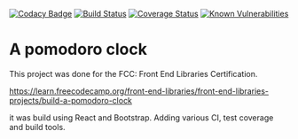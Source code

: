 [![Codacy Badge](https://api.codacy.com/project/badge/Grade/2dce84c1206d4b7da6a0f7c79f38e520)](https://app.codacy.com/app/mkeeneth/pomodoro-clock-react?utm_source=github.com&utm_medium=referral&utm_content=mkeeneth/pomodoro-clock-react&utm_campaign=Badge_Grade_Dashboard) [![Build Status](https://travis-ci.org/mkeeneth/pomodoro-clock-react.svg?branch=master)](https://travis-ci.org/mkeeneth/pomodoro-clock-react) [![Coverage Status](https://coveralls.io/repos/github/mkeeneth/pomodoro-clock-react/badge.svg?branch=master)](https://coveralls.io/github/mkeeneth/pomodoro-clock-react?branch=master) [![Known Vulnerabilities](https://snyk.io/test/github/mkeeneth/pomodoro-clock-react/badge.svg)](https://snyk.io/test/github/mkeeneth/pomodoro-clock-react)

# A pomodoro clock

This project was done for the FCC: Front End Libraries Certification.

https://learn.freecodecamp.org/front-end-libraries/front-end-libraries-projects/build-a-pomodoro-clock

it was build using React and Bootstrap. Adding various CI, test coverage and build tools.
